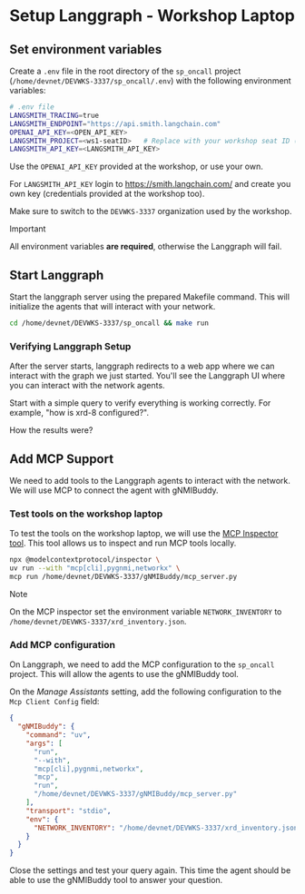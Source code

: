 # Setup Langgraph - Workshop Laptop

## Set environment variables

Create a `.env` file in the root directory of the `sp_oncall` project (`/home/devnet/DEVWKS-3337/sp_oncall/.env`) with the following environment variables:

```bash
# .env file
LANGSMITH_TRACING=true
LANGSMITH_ENDPOINT="https://api.smith.langchain.com"
OPENAI_API_KEY=<OPEN_API_KEY>
LANGSMITH_PROJECT=<ws1-seatID>   # Replace with your workshop seat ID (example: ws1-seat42)
LANGSMITH_API_KEY=<LANGSMITH_API_KEY>
```

Use the `OPENAI_API_KEY` provided at the workshop, or use your own.

For `LANGSMITH_API_KEY` login to <https://smith.langchain.com/> and create you own key (credentials provided at the workshop too).

Make sure to switch to the `DEVWKS-3337` organization used by the workshop.

> [!IMPORTANT]  
> All environment variables **are required**, otherwise the Langgraph will fail.

## Start Langgraph

Start the langgraph server using the prepared Makefile command. This will initialize the agents that will interact with your network.

```bash
cd /home/devnet/DEVWKS-3337/sp_oncall && make run
```

### Verifying Langgraph Setup

After the server starts, langgraph redirects to a web app where we can interact with the graph we just started. You'll see the Langgraph UI where you can interact with the network agents.

Start with a simple query to verify everything is working correctly. For example, "how is xrd-8 configured?".

How the results were?

## Add MCP Support

We need to add tools to the Langgraph agents to interact with the network. We will use MCP to connect the agent with gNMIBuddy.

### Test tools on the workshop laptop

To test the tools on the workshop laptop, we will use the [MCP Inspector tool](https://modelcontextprotocol.io/docs/tools/inspector). This tool allows us to inspect and run MCP tools locally.

```bash
npx @modelcontextprotocol/inspector \
uv run --with "mcp[cli],pygnmi,networkx" \
mcp run /home/devnet/DEVWKS-3337/gNMIBuddy/mcp_server.py
```

> [!NOTE]  
> On the MCP inspector set the environment variable `NETWORK_INVENTORY` to `/home/devnet/DEVWKS-3337/xrd_inventory.json`.

### Add MCP configuration

On Langgraph, we need to add the MCP configuration to the `sp_oncall` project. This will allow the agents to use the gNMIBuddy tool.

On the _Manage Assistants_ setting, add the following configuration to the `Mcp Client Config` field:

```json
{
  "gNMIBuddy": {
    "command": "uv",
    "args": [
      "run",
      "--with",
      "mcp[cli],pygnmi,networkx",
      "mcp",
      "run",
      "/home/devnet/DEVWKS-3337/gNMIBuddy/mcp_server.py"
    ],
    "transport": "stdio",
    "env": {
      "NETWORK_INVENTORY": "/home/devnet/DEVWKS-3337/xrd_inventory.json"
    }
  }
}
```

Close the settings and test your query again. This time the agent should be able to use the gNMIBuddy tool to answer your question.
